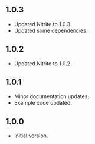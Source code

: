 ## 1.0.3

- Updated Nitrite to 1.0.3.
- Updated some dependencies.

## 1.0.2

- Updated Nitrite to 1.0.2.

## 1.0.1

- Minor documentation updates.
- Example code updated.

## 1.0.0

- Initial version.

